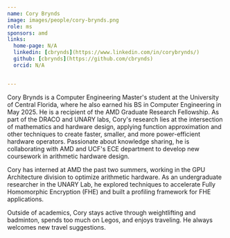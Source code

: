 ```yaml
---
name: Cory Brynds
image: images/people/cory-brynds.png
role: ms
sponsors: amd
links:
  home-page: N/A
  linkedin: [cbrynds](https://www.linkedin.com/in/corybrynds/)
  github: [cbrynds](https://github.com/cbrynds)
  orcid: N/A


---
```


Cory Brynds is a Computer Engineering Master's student at the University of Central Florida, where he also earned his BS in Computer Engineering in May 2025. He is a recipient of the AMD Graduate Research Fellowship. As part of the DRACO and UNARY labs, Cory's research lies at the intersection of mathematics and hardware design, applying function approximation and other techniques to create faster, smaller, and more power-efficient hardware operators. Passionate about knowledge sharing, he is collaborating with AMD and UCF's ECE department to develop new coursework in arithmetic hardware design.

Cory has interned at AMD the past two summers, working in the GPU Architecture division to optimize arithmetic hardware. As an undergraduate researcher in the UNARY Lab, he explored techniques to accelerate Fully Homomorphic Encryption (FHE) and built a profiling framework for FHE applications.

Outside of academics, Cory stays active through weightlifting and badminton, spends too much on Legos, and enjoys traveling. He always welcomes new travel suggestions.